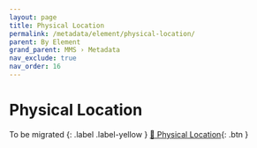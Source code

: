 ```yaml
---
layout: page
title: Physical Location
permalink: /metadata/element/physical-location/
parent: By Element
grand_parent: MMS › Metadata
nav_exclude: true
nav_order: 16
---
```


# Physical Location
To be migrated
{: .label .label-yellow }
[📄 Physical Location](https://docs.google.com/document/d/1KoVDj5Zk9x7YqBeskw-62pGTarv_wUhpcas9Irzqmqs/edit){: .btn }